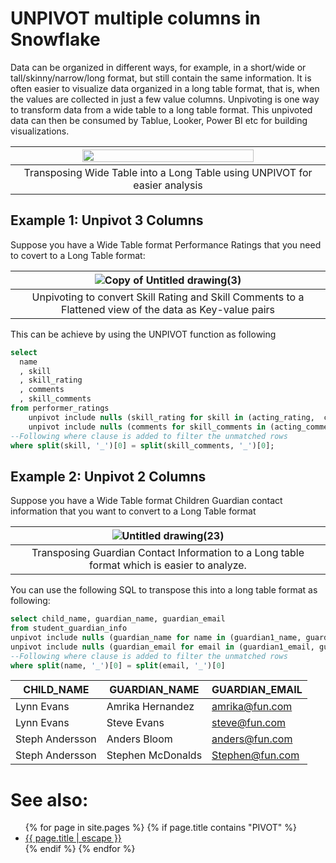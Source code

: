 # UNPIVOT multiple columns in Snowflake

Data can be organized in different ways, for example, in a short/wide or tall/skinny/narrow/long format, but still contain the same information. It  is often easier to visualize data organized in a long table format, that is, when the values are collected in just a few value columns. Unpivoting is one way to transform data from a wide table to a long table format. This unpivoted data can then be consumed by Tablue, Looker, Power BI etc for building visualizations.


|<img src="https://github.com/user-attachments/assets/390dec7d-97a4-403a-87cd-9aece7ae1025" width="75%">|
|:--:|
|Transposing Wide Table into a Long Table using UNPIVOT for easier analysis|

## Example 1: Unpivot 3 Columns
Suppose you have a Wide Table format Performance Ratings that you need to covert to a Long Table format:

|![Copy of Untitled drawing(3)](https://github.com/user-attachments/assets/fe058626-62c3-4155-a2aa-288b6c84c798)|
|:--:|
|Unpivoting to convert Skill Rating and Skill Comments to a Flattened view of the data as Key-value pairs|

This can be achieve by using the UNPIVOT function as following

```sql
select 
  name
  , skill
  , skill_rating
  , comments
  , skill_comments
from performer_ratings
    unpivot include nulls (skill_rating for skill in (acting_rating,  comedy_rating, musical_performance_rating)) 
    unpivot include nulls (comments for skill_comments in (acting_comments,comedy_comments, musical_performance_comments)) 
--Following where clause is added to filter the unmatched rows
where split(skill, '_')[0] = split(skill_comments, '_')[0];

```

## Example 2: Unpivot 2 Columns
Suppose you have a Wide Table format Children Guardian contact information that you want to convert to a Long Table format

|![Untitled drawing(23)](https://github.com/user-attachments/assets/632b638b-23f6-4a83-98c6-fce8c7b79967)|
|:--:|
|Transposing Guardian Contact Information to a Long table format which is easier to analyze.|

You can use the following SQL to transpose this into a long table format as following:

```sql
select child_name, guardian_name, guardian_email
from student_guardian_info
unpivot include nulls (guardian_name for name in (guardian1_name, guardian2_name))
unpivot include nulls (guardian_email for email in (guardian1_email, guardian2_email))
--Following where clause is added to filter the unmatched rows
where split(name, '_')[0] = split(email, '_')[0]

```


| CHILD_NAME      | GUARDIAN_NAME     | GUARDIAN_EMAIL  |
|-----------------|-------------------|-----------------|
| Lynn Evans      | Amrika Hernandez  | amrika@fun.com  |
| Lynn Evans      | Steve Evans       | steve@fun.com   |
| Steph Andersson | Anders Bloom      | anders@fun.com  |
| Steph Andersson | Stephen McDonalds | Stephen@fun.com |

# See also:
<ul id="recent-articles">
{% for page in site.pages %}
    {% if page.title contains "PIVOT" %}
    <li>
    <a href="{{ page.url | relative_url }}">{{ page.title | escape }}</a>
    </li>
    {% endif %}
{% endfor %}
</ul>


